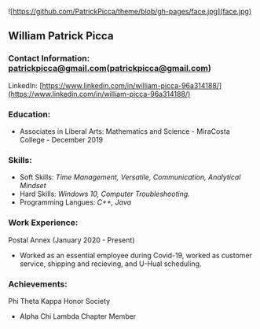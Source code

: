 ![https://github.com/PatrickPicca/theme/blob/gh-pages/face.jpg](face.jpg)

## William Patrick Picca

### Contact Information: patrickpicca@gmail.com(patrickpicca@gmail.com)

LinkedIn: [https://www.linkedin.com/in/william-picca-96a314188/](https://www.linkedin.com/in/william-picca-96a314188/)

### Education: 
- Associates in Liberal Arts: Mathematics and Science - MiraCosta College - December 2019

### Skills: 
- Soft Skills: _Time Management, Versatile, Communication, Analytical Mindset_
- Hard Skills: _Windows 10, Computer Troubleshooting._
- Programming Langues: _C++, Java_

### Work Experience:

Postal Annex (January 2020 - Present)
 - Worked as an essential employee during Covid-19, worked as customer service, shipping and recieving, and U-Hual scheduling.
 
### Achievements:

Phi Theta Kappa Honor Society
- Alpha Chi Lambda Chapter Member
